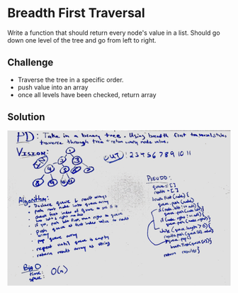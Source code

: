 # Breadth First Traversal
Write a function that should return every node's value in a list.  Should go down one level of the tree and go from left to right.

## Challenge
- Traverse the tree in a specific order.
- push value into an array
- once all levels have been checked, return array

## Solution
![whiteboard](assets/breadth-first.JPG)